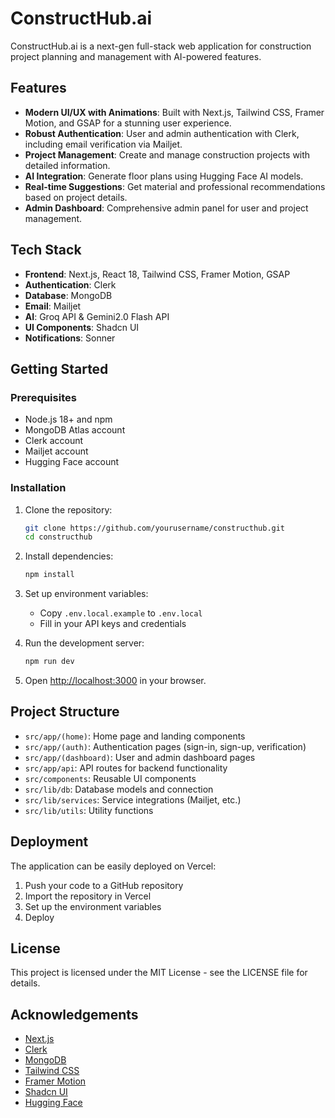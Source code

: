 # ConstructHub.ai

ConstructHub.ai is a next-gen full-stack web application for construction project planning and management with AI-powered features.

## Features

- **Modern UI/UX with Animations**: Built with Next.js, Tailwind CSS, Framer Motion, and GSAP for a stunning user experience.
- **Robust Authentication**: User and admin authentication with Clerk, including email verification via Mailjet.
- **Project Management**: Create and manage construction projects with detailed information.
- **AI Integration**: Generate floor plans using Hugging Face AI models.
- **Real-time Suggestions**: Get material and professional recommendations based on project details.
- **Admin Dashboard**: Comprehensive admin panel for user and project management.

## Tech Stack

- **Frontend**: Next.js, React 18, Tailwind CSS, Framer Motion, GSAP
- **Authentication**: Clerk
- **Database**: MongoDB
- **Email**: Mailjet
- **AI**: Groq API & Gemini2.0 Flash API 
- **UI Components**: Shadcn UI
- **Notifications**: Sonner

## Getting Started

### Prerequisites

- Node.js 18+ and npm
- MongoDB Atlas account
- Clerk account
- Mailjet account
- Hugging Face account

### Installation

1. Clone the repository:
   ```bash
   git clone https://github.com/yourusername/constructhub.git
   cd constructhub
   ```

2. Install dependencies:
   ```bash
   npm install
   ```

3. Set up environment variables:
   - Copy `.env.local.example` to `.env.local`
   - Fill in your API keys and credentials

4. Run the development server:
   ```bash
   npm run dev
   ```

5. Open [http://localhost:3000](http://localhost:3000) in your browser.

## Project Structure

- `src/app/(home)`: Home page and landing components
- `src/app/(auth)`: Authentication pages (sign-in, sign-up, verification)
- `src/app/(dashboard)`: User and admin dashboard pages
- `src/app/api`: API routes for backend functionality
- `src/components`: Reusable UI components
- `src/lib/db`: Database models and connection
- `src/lib/services`: Service integrations (Mailjet, etc.)
- `src/lib/utils`: Utility functions

## Deployment

The application can be easily deployed on Vercel:

1. Push your code to a GitHub repository
2. Import the repository in Vercel
3. Set up the environment variables
4. Deploy

## License

This project is licensed under the MIT License - see the LICENSE file for details.

## Acknowledgements

- [Next.js](https://nextjs.org/)
- [Clerk](https://clerk.dev/)
- [MongoDB](https://www.mongodb.com/)
- [Tailwind CSS](https://tailwindcss.com/)
- [Framer Motion](https://www.framer.com/motion/)
- [Shadcn UI](https://ui.shadcn.com/)
- [Hugging Face](https://huggingface.co/)
